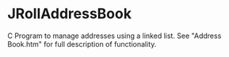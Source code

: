 JRollAddressBook
================
C Program to manage addresses using a linked list.
See "Address Book.htm" for full description of functionality.